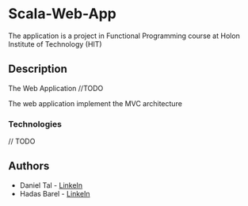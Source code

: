 # Scala-Web-App

The application is a project in Functional Programming course at Holon Institute of Technology (HIT)

## Description
The Web Application //TODO

The web application implement the MVC architecture

### Technologies
// TODO

## Authors
- Daniel Tal - [LinkeIn](https://www.linkedin.com/in/daniel-tal/)
- Hadas Barel - [LinkeIn](https://www.linkedin.com/in/hadas-barel-a73840148/)
